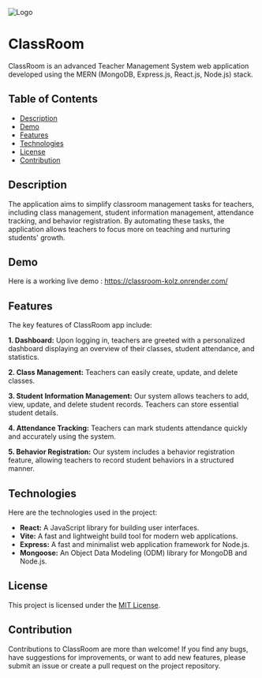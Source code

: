 ![Logo](https://i.imgur.com/U9g7741.png)


# ClassRoom

ClassRoom is an advanced Teacher Management System web application developed using the MERN (MongoDB, Express.js, React.js, Node.js) stack.


## Table of Contents

 - [Description](#description)
 - [Demo](#demo)
 - [Features](#features)
 - [Technologies](#technologies)
 - [License](#license)
 - [Contribution](#contribution)


## Description

The application aims to simplify classroom management tasks for teachers, including class management, student information management, attendance tracking, and behavior registration. By automating these tasks, the application allows teachers to focus more on teaching and nurturing students' growth.


## Demo

Here is a working live demo : https://classroom-kolz.onrender.com/


## Features
 
The key features of ClassRoom app include:

**1. Dashboard:** Upon logging in, teachers are greeted with a personalized dashboard displaying an overview of their classes, student attendance, and statistics.

**2. Class Management:** Teachers can easily create, update, and delete classes.

**3. Student Information Management:** Our system allows teachers to add, view, update, and delete student records. Teachers can store essential student details.

**4. Attendance Tracking:** Teachers can mark students attendance quickly and accurately using the system.

**5. Behavior Registration:** Our system includes a behavior registration feature, allowing teachers to record student behaviors in a structured manner.


## Technologies

Here are the technologies used in the project:
 - **React:** A JavaScript library for building user interfaces.
 - **Vite:** A fast and lightweight build tool for modern web applications.
 - **Express:** A fast and minimalist web application framework for Node.js.
 - **Mongoose:** An Object Data Modeling (ODM) library for MongoDB and Node.js.

## License

This project is licensed under the [MIT License](https://choosealicense.com/licenses/mit/).


## Contribution

Contributions to ClassRoom are more than welcome! If you find any bugs, have suggestions for improvements, or want to add new features, please submit an issue or create a pull request on the project repository.